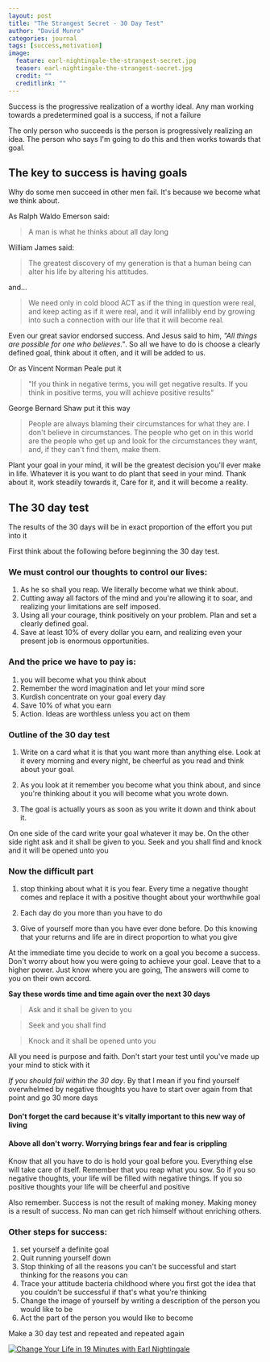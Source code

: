 ```yaml
---
layout: post
title: "The Strangest Secret - 30 Day Test"
author: "David Munro"
categories: journal
tags: [success,motivation]
image:
  feature: earl-nightingale-the-strangest-secret.jpg
  teaser: earl-nightingale-the-strangest-secret.jpg
  credit: ""
  creditlink: ""
---
```


Success is the progressive realization of a worthy ideal. Any man working towards a predetermined goal is a success, if not a failure

The only person who succeeds is the person is progressively realizing an idea. The person who says I'm going to do this and then works towards that goal.

## The key to success is having goals

Why do some men succeed in other men fail. It's because we become what we think about.

As Ralph Waldo Emerson said:
> A man is what he thinks about all day long

William James said:
> The greatest discovery of my generation is that a human being can alter his life by altering his attitudes.

and...

> We need only in cold blood ACT as if the thing in question were real, and keep acting as if it were real, and it will infallibly end by growing into such a connection with our life that it will become real.

Even our great savior endorsed success. And Jesus said to him, *"All things are possible for one who believes."*. So all we have to do is choose a clearly defined goal, think about it often, and it will be added to us.

Or as Vincent Norman Peale put it
>"If you think in negative terms, you will get negative results. If you think in positive terms, you will achieve positive results"

George Bernard Shaw put it this way
> People are always blaming their circumstances for what they are. I don't believe in circumstances. The people who get on in this world are the people who get up and look for the circumstances they want, and, if they can't find them, make them.

Plant your goal in your mind, it will be the greatest decision you'll ever make in life. Whatever it is you want to do plant that seed in your mind. Thank about it, work steadily towards it, Care for it, and it will become a reality.


## The 30 day test
The results of the 30 days will be in exact proportion of the effort you put into it

First think about the following before beginning the 30 day test.

### We must control our thoughts to control our lives:
1. As he so shall you reap. We literally become what we think about.
2. Cutting away all factors of the mind and you're allowing it to soar, and realizing your limitations are self imposed.
3. Using all your courage, think positively on your problem. Plan and set a clearly defined goal.
4. Save at least 10% of every dollar you earn, and realizing even your present job is enormous opportunities.


### And the price we have to pay is:
1. you will become what you think about
2. Remember the word imagination and let your mind sore
3. Kurdish concentrate on your goal every day
4. Save 10% of what you earn 
5. Action. Ideas are worthless unless you act on them


### Outline of the 30 day test

1. Write on a card what it is that you want more than anything else. Look at it every morning and every night, be cheerful as you read and think about your goal.

2. As you look at it remember you become what you think about, and since you're thinking about it you will become what you wrote down.

3. The goal is actually yours as soon as you write it down and think about it.

On one side of the card write your goal whatever it may be. On the other side right ask and it shall be given to you. Seek and you shall find and knock and it will be opened unto you


### Now the difficult part

1. stop thinking about what it is you fear. Every time a negative thought comes and replace it with a positive thought about your worthwhile goal

2. Each day do you more than you have to do

3. Give of yourself more than you have ever done before. Do this knowing that your returns and life are in direct proportion to what you give


At the immediate time you decide to work on a goal you become a success. Don't worry about how you were going to achieve your goal. Leave that to a higher power. Just know where you are going, The answers will come to you on their own accord. 

__Say these words time and time again over the next 30 days__

> Ask and it shall be given to you

> Seek and you shall find

> Knock and it shall be opened unto you

All you need is purpose and faith. Don't start your test until you've made up your mind to stick with it

*If you should fail within the 30 day*. By that I mean if you find yourself overwhelmed by negative thoughts you have to start over again from that point and go 30 more days

#### Don't forget the card because it's vitally important to this new way of living

#### Above all don't worry. Worrying brings fear and fear is crippling

Know that all you have to do is hold your goal before you. Everything else will take care of itself. Remember that you reap what you sow. So if you so negative thoughts, your life will be filled with negative things. If you so positive thoughts your life will be cheerful and positive

Also remember. Success is not the result of making money. Making money is a result of success. No man can get rich himself without enriching others.


### Other steps for success:
1. set yourself a definite goal
2. Quit running yourself down 
3. Stop thinking of all the reasons you can't be successful and start thinking for the reasons you can
4. Trace your attitude bacteria childhood where you first got the idea that you couldn't be successful if that's what you're thinking
5. Change the image of yourself by writing a description of the person you would like to be
6. Act the part of the person you would like to become

Make a 30 day test and repeated and repeated again

[![Change Your Life in 19 Minutes with Earl Nightingale](http://livesensical.com/wp-content/uploads/2015/12/nightingale-ss-cover.jpg)](https://www.youtube.com/watch?v=EFhkdzj-x80)

